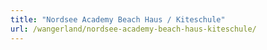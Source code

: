 ```yaml
---
title: "Nordsee Academy Beach Haus / Kiteschule"
url: /wangerland/nordsee-academy-beach-haus-kiteschule/
---
```

